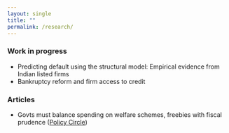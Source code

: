```yaml
---
layout: single
title: ""
permalink: /research/
---
```


### Work in progress
- Predicting default using the structural model: Empirical evidence from Indian listed firms
- Bankruptcy reform and firm access to credit

### Articles
- Govts must balance spending on welfare schemes, freebies with fiscal prudence ([Policy Circle](https://www.policycircle.org/opinion/welfare-schemes-vs-freebies/))
